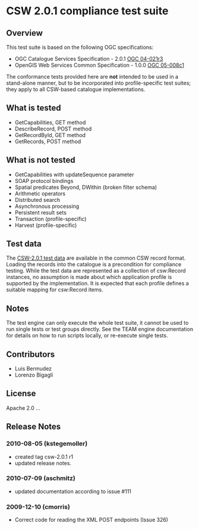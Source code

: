 # CSW 2.0.1 compliance test suite


## Overview

This test suite is based on the following OGC specifications:
- OGC Catalogue Services Specification - 2.0.1 [OGC 04-021r3](http://portal.opengeospatial.org/files/?artifact_id=5929&amp;version=2) 
- OpenGIS Web Services Common Specification - 1.0.0 [OGC 05-008c1](https://portal.opengeospatial.org/files/?artifact_id=8798")

The conformance tests provided here are **not** intended to be used
in a stand-alone manner, but to be incorporated into profile-specific test suites; they apply to all CSW-based catalogue implementations.

## What is tested

- GetCapabilities, GET method
- DescribeRecord, POST method
- GetRecordById, GET method
- GetRecords, POST method

## What is not tested

- GetCapabilities with updateSequence parameter
- SOAP protocol bindings
- Spatial predicates Beyond, DWithin (broken filter schema)
- Arithmetic operators
- Distributed search
- Asynchronous processing
- Persistent result sets
- Transaction (profile-specific)
- Harvest (profile-specific)


##  Test data


The [CSW-2.0.1 test data](data-csw-2.0.1.zip) are
available in the common CSW record format. Loading the records into the catalogue is a precondition for compliance testing. While the test data are represented as a collection of csw:Record instances, no assumption is made about which application profile is supported by the implementation. It is expected that each profile defines a suitable mapping for csw:Record items.

##  Notes


The test engine can only execute the whole test suite, it cannot be used to run single tests or test groups directly. See the TEAM engine documentation for details on how to run scripts locally, or re-execute single tests.


##  Contributors

   - Luis Bermudez
   - Lorenzo Bigagli

##  License

Apache 2.0 ...



##  Release Notes



### 2010-08-05 (kstegemoller)
- created tag csw-2.0.1 r1
- updated release notes.

### 2010-07-09 (aschmitz)
- updated documentation according to issue #111

###  2009-12-10 (cmorris)
- Correct code for reading the XML POST endpoints (Issue 326)



